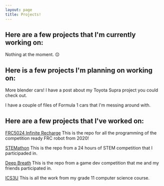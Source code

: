 ```yaml
---
layout: page
title: Projects!
---
```


## Here are a few projects that I'm currently working on:

Nothing at the moment. 😔

## Here is a few projects I'm planning on working on:

More blender cars! 
I have a post about my Toyota Supra project you could check out.

I have a couple of files of Formula 1 cars that I'm messing around with.

## Here are a few projects that I've worked on:

[FRC5024 Infinite Recharge](https://github.com/frc5024/InfiniteRecharge)
This is the repo for all the programming of the competition ready FRC robot from 2020!

[STEMathon](https://github.com/catarinaburghi/STEMathon)
This is the repo from a 24 hours of STEM competition that I participaded in.

[Deep Breath](https://github.com/Ewpratten/ludum-dare-48/releases/tag/v1.0.0) 
This is the repo from a game dev competition that me and my friends participated in.

[ICS3U](https://github.com/catarinaburghi/ICS3U) 
This is all the work from my grade 11 computer science course.




